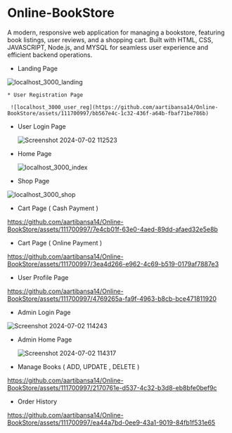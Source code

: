 # Online-BookStore
 A modern, responsive web application for managing a bookstore, featuring book listings, user reviews, and a shopping cart. Built with HTML, CSS, JAVASCRIPT, Node.js, and MYSQL for seamless user experience and efficient backend operations.



 * Landing Page
    
 ![localhost_3000_landing](https://github.com/aartibansa14/Online-BookStore/assets/111700997/17be1750-06b1-48b6-8bd0-95933f8e20f0)

    * User Registration Page
    
     ![localhost_3000_user_reg](https://github.com/aartibansa14/Online-BookStore/assets/111700997/bb567e4c-1c32-436f-a64b-fbaf71be786b)


    

  * User Login Page

    ![Screenshot 2024-07-02 112523](https://github.com/aartibansa14/Online-BookStore/assets/111700997/76f6f9e5-5af4-485d-99ee-62406d9ce6db)


    

  * Home Page

    ![localhost_3000_index](https://github.com/aartibansa14/Online-BookStore/assets/111700997/739a55e5-9eb1-41e3-ad63-faea9c45830a)
    

  * Shop Page
    
   ![localhost_3000_shop](https://github.com/aartibansa14/Online-BookStore/assets/111700997/59ee9c92-d8eb-4393-b319-81757f0d963b)
   

  * Cart Page ( Cash Payment )

https://github.com/aartibansa14/Online-BookStore/assets/111700997/7e4cb01f-63e0-4aed-89dd-afaed32e5e8b


  * Cart Page ( Online Payment )

https://github.com/aartibansa14/Online-BookStore/assets/111700997/3ea4d266-e962-4c69-b519-0179af7887e3


  * User Profile Page

https://github.com/aartibansa14/Online-BookStore/assets/111700997/4769265a-fa9f-4963-b8cb-bce471811920


  * Admin Login Page
    
   ![Screenshot 2024-07-02 114243](https://github.com/aartibansa14/Online-BookStore/assets/111700997/59736248-8949-4ecd-9747-dc1cdb21e442)
   

  * Admin Home Page

    ![Screenshot 2024-07-02 114317](https://github.com/aartibansa14/Online-BookStore/assets/111700997/2083fe94-1017-4f4a-a63c-adb8f17c924d)
    

 * Manage Books ( ADD, UPDATE , DELETE )

https://github.com/aartibansa14/Online-BookStore/assets/111700997/2170761e-d537-4c32-b3d8-eb8bfe0bef9c


* Order History

https://github.com/aartibansa14/Online-BookStore/assets/111700997/ea44a7bd-0ee9-43a1-9019-84fb1f531e65

